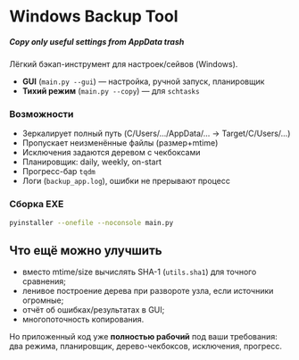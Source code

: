 # Windows Backup Tool
##### Copy only useful settings from AppData trash

Лёгкий бэкап-инструмент для настроек/сейвов (Windows).

* **GUI** (`main.py --gui`) — настройка, ручной запуск, планировщик
* **Тихий режим** (`main.py --copy`) — для `schtasks`

### Возможности
* Зеркалирует полный путь (C/Users/…/AppData/… → Target/C/Users/…)
* Пропускает неизменённые файлы (размер+mtime)
* Исключения задаются деревом с чекбоксами
* Планировщик: daily, weekly, on-start
* Прогресс-бар `tqdm`
* Логи (`backup_app.log`), ошибки не прерывают процесс

### Сборка EXE
```bash
pyinstaller --onefile --noconsole main.py
```

## Что ещё можно улучшить

* вместо mtime/size вычислять SHA-1 (`utils.sha1`) для точного сравнения;  
* ленивое построение дерева при развороте узла, если источники огромные;  
* отчёт об ошибках/результатах в GUI;  
* многопоточность копирования.

Но приложенный код уже **полностью рабочий** под ваши требования: два режима, планировщик, дерево-чекбоксов, исключения, прогресс.
